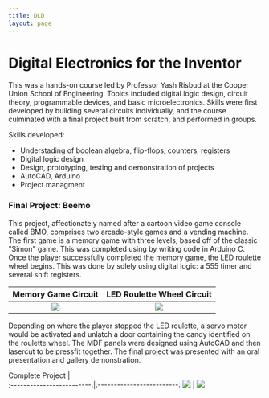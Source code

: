 ```yaml
---
title: DLD
layout: page
---
```

# Digital Electronics for the Inventor

This was a hands-on course led by Professor Yash Risbud at the Cooper Union School of Engineering. Topics included digital logic design, circuit theory, programmable devices, and basic microelectronics. Skills were first developed by building several circuits individually, and the course culminated with a final project built from scratch, and performed in groups. 

Skills developed: 
* Understading of boolean algebra, flip-flops, counters, registers
* Digital logic design
* Design, prototyping, testing and demonstration of projects
* AutoCAD, Arduino
* Project managment

### Final Project: Beemo
This project, affectionately named after a cartoon video game console called BMO, comprises two arcade-style games and a vending machine. The first game is a memory game with three levels, based off of the classic "Simon" game. This was completed using by writing code in Arduino C. Once the player successfully completed the memory game, the LED roulette wheel begins. This was done by solely using digital logic: a 555 timer and several shift registers. 

Memory Game Circuit           |  LED Roulette Wheel Circuit
:-------------------------:|:-------------------------:
![](https://github.com/susan-z/susan-z.github.io/blob/master/img/dld1%20Cropped.png?raw=true)  |  ![](https://github.com/susan-z/susan-z.github.io/blob/master/img/dld2%20Cropped.png?raw=true)

Depending on where the player stopped the LED roulette, a servo motor would be activated and unlatch a door containing the candy identified on the roulette wheel. The MDF panels were designed using AutoCAD and then lasercut to be pressfit together. The final project was presented with an oral presentation and gallery demonstration. 

Complete Project         |  
:-------------------------:|:-------------------------:
![](https://github.com/susan-z/susan-z.github.io/blob/master/img/dld3.png?raw=true)  |  ![](https://github.com/susan-z/susan-z.github.io/blob/master/img/dld4%20Cropped.png?raw=true)
